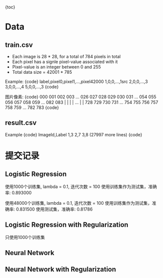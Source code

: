 {toc}

# Data

## train.csv

* Each image is 28 * 28, for a total of 784 pixels in total
* Each pixel has a signle pixel-value associated with it
* Pixel-value is an integer between 0 and 255
* Total data size = 42001 * 785

Example:
{code}
label,pixel0,pixel1,...,pixel42000
1,0,0,...,1src
2,0,0,...,3
3,0,0,...,4
5,0,0,...,3
{code}

图片像素:
{code}
000 001 002 003 ... 026 027
028 029 030 031 ... 054 055
056 057 058 059 ... 082 083
 |   |   |   |  ...  |   |
728 729 730 731 ... 754 755
756 757 758 759 ... 782 783 
{code}

## result.csv

Example
{code}
ImageId,Label
1,3
2,7
3,8 
(27997 more lines)
{code}

# 提交记录

## Logistic Regression

使用1000个训练集, lambda = 0.1, 迭代次数 = 100
使用训练集作为测试集，准确率: 0.893000

使用48000个训练集, lambda = 0.1, 迭代次数 = 100
使用训练集作为测试集，准确率: 0.831500
使用测试集，准确率: 0.81786

## Logistic Regression with Regularization
只使用1000个训练集

## Neural Network

## Neural Network with Regularization

